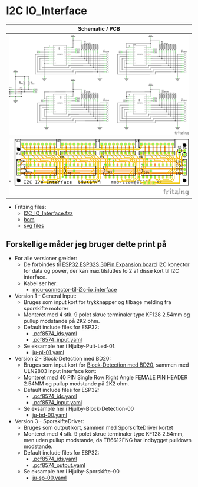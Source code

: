 # I2C IO_Interface

|Schematic / PCB|
|:---:|
|![schem](./I2C_IO_Interface_schem.png)|
|![PCB](./I2C_IO_Interface_pcb.png)|

* Fritzing files:
  * [I2C_IO_Interface.fzz](./I2C_IO_Interface.fzz)
  * [bom](./I2C_IO_Interface_bom.html)
  * [svg files](./svg_I2C_IO_Interface/)

## Forskellige måder jeg bruger dette print på

* For alle versioner gælder:
  * De forbindes til [ESP32 ESP32S 30Pin Expansion board](../CPU/README.md) I2C konector for data og power, der kan max tilsluttes to 2 af disse kort til I2C interface.
  * Kabel ser her: 
    * [mcu-connector-til-i2c-io_interface](../../Includes/0_Default_files/I2C_Kabler/I2C-Kabel.md#mcu-connector-til-i2c-io_interface)
* Version 1 - General Input:
  * Bruges som input kort for trykknapper og tilbage melding fra sporskifte motorer
  * Monteret med 4 stk. 9 polet skrue terminaler type KF128 2.54mm og pullup modstande på 2K2 ohm.
  * Default include files for ESP32:
    * [.pcf8574_ids.yaml](../../Includes/0_Default_files/PCF8574/.pcf8574_ids.yaml)
    * [.pcf8574_input.yaml](../../Includes/0_Default_files/PCF8574/.pcf8574_input.yaml)
  * Se eksample her i Hjulby-Pult-Led-01:
    * [ju-pl-01.yaml](../../ju-pl-01.yaml)
* Version 2 - Block-Detection med BD20:
  * Bruges som input kort for [Block-Detection med BD20](../BlockDetection/BD20/NCE_BD20.png), sammen med ULN2803 input interface kort:
  * Monteret med 40 PIN Single Row Right Angle FEMALE PIN HEADER 2.54MM og pullup modstande på 2K2 ohm.
  * Default include files for ESP32:
    * [.pcf8574_ids.yaml](../../Includes/0_Default_files/PCF8574/.pcf8574_ids.yaml)
    * [.pcf8574_input.yaml](../../Includes/0_Default_files/PCF8574/.pcf8574_input.yaml)
  * Se eksample her i Hjulby-Block-Detection-00
    * [ju-bd-00.yaml](../../ju-bd-00.yaml)
* Version 3 - SporskifteDriver:
  * Bruges som output kort, sammen med SporskifteDriver kortet
  * Monteret med 4 stk. 9 polet skrue terminaler type KF128 2.54mm, men uden pullup modstande, da TB6612FNG har indbygget pulldown modstande.
  * Default include files for ESP32:
    * [.pcf8574_ids.yaml](../../Includes/0_Default_files/PCF8574/.pcf8574_ids.yaml)
    * [.pcf8574_output.yaml](../../Includes/0_Default_files/PCF8574/.pcf8574_output.yaml)
  * Se eksample her i Hjulby-Sporskifte-00
    * [ju-sp-00.yaml](../../ju-sp-00.yaml)
